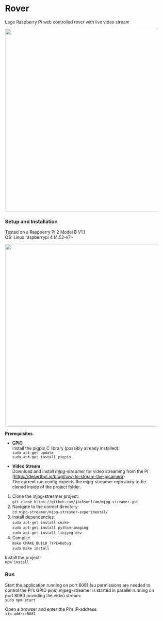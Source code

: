 # Rover
Lego Raspberry Pi web controlled rover with live video stream

<img src="https://raw.githubusercontent.com/ynnckth/rover/master/docs/rover.JPG" width="600">

### Setup and Installation
Tested on a Raspberry Pi 2 Model B V1.1  
OS: Linux raspberrypi 4.14.52-v7+

<img src="https://raw.githubusercontent.com/ynnckth/rover/master/docs/setup_schema.png" width="600">


**Prerequisites**

- **GPIO**  
Install the pigpio C library (possibly already installed):  
`sudo apt-get update`  
`sudo apt-get install pigpio`    

- **Video Stream**  
Download and install *mjpg-streamer* for video streaming from the Pi (https://desertbot.io/blog/how-to-stream-the-picamera)  
The current run config expects the mjpg-streamer repository to be cloned inside of the project folder.  

1. Clone the mjpg-streamer project:   
`git clone https://github.com/jacksonliam/mjpg-streamer.git`
2. Navigate to the correct directory:   
`cd mjpg-streamer/mjpg-streamer-experimental/`
3. Install dependencies:  
`sudo apt-get install cmake`  
`sudo apt-get install python-imaging`  
`sudo apt-get install libjpeg-dev`  
4. Compile:  
`make CMAKE_BUILD_TYPE=Debug`  
`sudo make install`


Install the project:  
`npm install`

### Run
Start the application running on port 8081 (su permissions are needed to control the Pi's GPIO pins)
mjpeg-streamer is started in parallel running on port 8080 providing the video stream:  
`sudo npm start`  

Open a browser and enter the Pi's IP-address:  
`<ip-addr>:8081`
